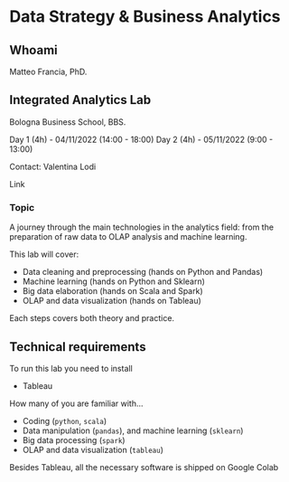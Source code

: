# Data Strategy & Business Analytics

## Whoami 

Matteo Francia, PhD.

## Integrated Analytics Lab

Bologna Business School, BBS.

Day 1 (4h) - 04/11/2022 (14:00 - 18:00)
Day 2 (4h) - 05/11/2022 (9:00 - 13:00)

Contact: Valentina Lodi 

Link 

### Topic

A journey through the main technologies in the analytics field: from the preparation of raw data to OLAP analysis and machine learning.

This lab will cover:

- Data cleaning and preprocessing (hands on Python and Pandas)
- Machine learning (hands on Python and Sklearn)
- Big data elaboration (hands on Scala and Spark)
- OLAP and data visualization (hands on Tableau)

Each steps covers both theory and practice.

## Technical requirements

To run this lab you need to install
- Tableau

How many of you are familiar with...

- Coding (`python`, `scala`)
- Data manipulation (`pandas`), and machine learning (`sklearn`)
- Big data processing (`spark`) 
- OLAP and data visualization (`tableau`)

Besides Tableau, all the necessary software is shipped on Google Colab